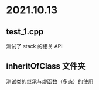 <h1>2021.10.13 </h1>
<h2>test_1.cpp</h2>
测试了 stack 的相关 API<br>
<h2>inheritOfClass 文件夹</h2>
测试类的继承与虚函数（多态）的使用
